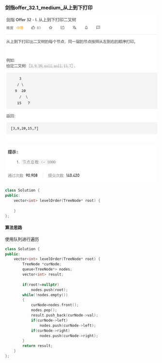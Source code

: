 ### 剑指offer_32.1_medium_从上到下打印

![image-20210425200803268](剑指offer_32-1_medium_从上到下打印.assets/image-20210425200803268.png)

![image-20210425200814655](剑指offer_32-1_medium_从上到下打印.assets/image-20210425200814655.png)

```c++
class Solution {
public:
    vector<int> levelOrder(TreeNode* root) {

    }
};
```

#### 算法思路

使用队列进行遍历

```c++
class Solution {
public:
    vector<int> levelOrder(TreeNode* root) {
        TreeNode *curNode;
        queue<TreeNode*> nodes;
        vector<int> result;

        if(root!=nullptr)
            nodes.push(root);
        while(!nodes.empty())
        {
            curNode=nodes.front();
            nodes.pop();     
            result.push_back(curNode->val);
            if(curNode->left)
                nodes.push(curNode->left);
            if(curNode->right)
                nodes.push(curNode->right);       
        }
        return result;
    }
};
```

